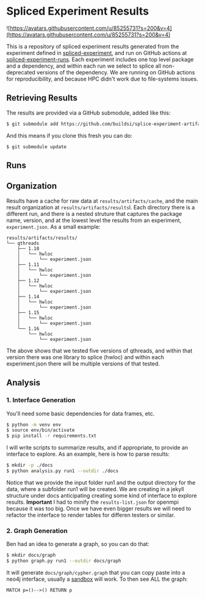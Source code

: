 # Spliced Experiment Results

![https://avatars.githubusercontent.com/u/85255731?s=200&v=4](https://avatars.githubusercontent.com/u/85255731?s=200&v=4)

This is a repository of spliced experiment results generated from the experiment defined in [spliced-experiment](https://github.com/buildsi/spliced-experiment), and run on GitHub actions at [spliced-experiment-runs](https://github.com/buildsi/splice-experiment-runs). Each experiment includes one top level package and a dependency, and within each run we select to splice all non-deprecated versions of the dependency. We are running on GitHub actions for reproducibility, and because HPC didn't work due to file-systems issues.

## Retrieving Results

The results are provided via a GitHub submodule, added like this:

```bash
$ git submodule add https://github.com/buildsi/splice-experiment-artifacts results
```

And this means if you clone this fresh you can do:

```
$ git submodule update
```


## Runs

## Organization 

Results have a cache for raw data at `results/artifacts/cache`, and the main result organization at `results/artifacts/results`l. Each directory there is a different run, and there is a nested struture that captures the package name, version, and at the lowest level the results from an experiment, `experiment.json`. As a small example:

```
results/artifacts/results/
└── qthreads
    ├── 1.10
    │   └── hwloc
    │       └── experiment.json
    ├── 1.11
    │   └── hwloc
    │       └── experiment.json
    ├── 1.12
    │   └── hwloc
    │       └── experiment.json
    ├── 1.14
    │   └── hwloc
    │       └── experiment.json
    ├── 1.15
    │   └── hwloc
    │       └── experiment.json
    └── 1.16
        └── hwloc
            └── experiment.json
```

The above shows that we tested five versions of qthreads, and within that version there was one library to splice (hwloc) and within each experiment.json there will be multiple versions of that tested.

## Analysis

### 1. Interface Generation

You'll need some basic dependencies for data frames, etc.

```bash
$ python -m venv env
$ source env/bin/activate
$ pip install -r requirements.txt
```

I will write scripts to summarize results, and if appropriate, to provide an interface to explore. As an example,
here is how to parse results:

```bash
$ mkdir -p ./docs
$ python analysis.py run1 --outdir ./docs
```

Notice that we provide the input folder run1 and the output directory for the data,
where a subfolder run1 will be created. We are creating in a jekyll structure under docs
anticipating creating some kind of interface to explore results. **Important** I had to minify
the `results-list.json` for openmpi because it was too big. Once we have even bigger results
we will need to refactor the interface to render tables for differen testers or similar.

### 2. Graph Generation

Ben had an idea to generate a graph, so you can do that:

```bash
$ mkdir docs/graph
$ python graph.py run1 --outdir docs/graph
```

It will generate `docs/graph/cypher.graph` that you can copy paste into a neo4j interface,
usually a [sandbox](https://neo4j.com/sandbox/) will work. To then see ALL the graph:

```cypher
MATCH p=()-->() RETURN p
```
